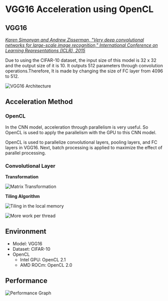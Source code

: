 # VGG16 Acceleration using OpenCL

## VGG16
[*Karen Simonyan and Andrew Zisserman, "Very deep convolutional networks for large-scale image recognition," International Conference on Learning Representations (ICLR), 2015*](https://arxiv.org/abs/1409.1556)

Due to using the CIFAR-10 dataset, the input size of this model is 32 x 32 and the output size of it is 10. It outputs 512 parameters through convolution operations.Therefore, It is made by changing the size of FC layer from 4096 to 512.

![VGG16 Architecture](./assets/architecture.jpg)

## Acceleration Method

### OpenCL
In the CNN model, acceleration through parallelism is very useful. So OpenCL is used to apply the parallelism with the GPU to this CNN model.

OpenCL is used to parallelize convolutional layers, pooling layers, and FC layers in VGG16. Next, batch processing is applied to maximize the effect of parallel processing.

### Convolutional Layer

**Transformation**

![Matrix Transformation](./assets/transformation.jpg)

**Tiling Algorithm**

![Tiling in the local memory](./assets/tiling-1.jpg)

![More work per thread](./assets/tiling-2.jpg)

## Environment
* Model: VGG16
* Dataset: CIFAR-10
* OpenCL
    * Intel GPU: OpenCL 2.1
    * AMD ROCm: OpenCL 2.0

## Performance

![Performance Graph](./assets/performance.jpg)